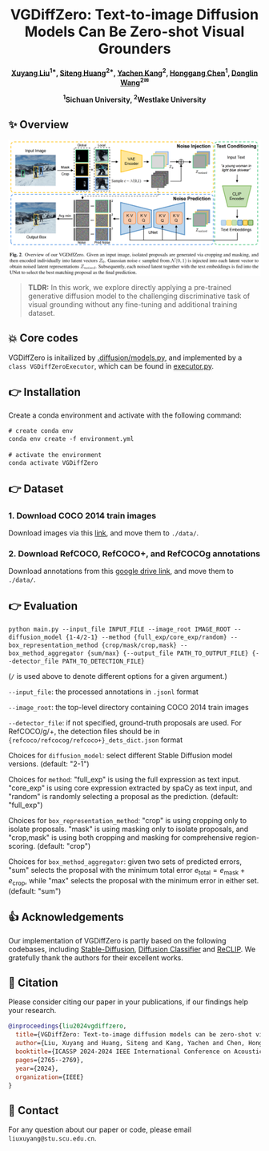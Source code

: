 <div align=center>
  
<h1> VGDiffZero: Text-to-image Diffusion Models Can Be Zero-shot Visual Grounders </h1>

<h4 align="center"> 
  
[Xuyang Liu](https://xuyang-liu16.github.io/)<sup>1*</sup>, [Siteng Huang](https://kyonhuang.top/)<sup>2*</sup>, [Yachen Kang](https://yachenkang.github.io/)<sup>2</sup>, [Honggang Chen](https://sites.google.com/view/honggangchen/)<sup>1</sup>, [Donglin Wang](https://milab.westlake.edu.cn/)<sup>2✉</sup>

<sup>1</sup>Sichuan University, <sup>2</sup>Westlake University

</h4>

</div>

</div>


## :sparkles: Overview
<p align="center"> <img src="overview.png" width="1000" align="center"> </p>

> **TLDR:** In this work, we explore directly applying a pre-trained generative diffusion model to the challenging discriminative task of visual grounding without any fine-tuning and additional training dataset.

## 💥 Core codes
VGDiffZero is initailized by [.diffusion/models.py](https://github.com/xuyang-liu16/VGDiffZero/blob/main/diffusion/models.py), and implemented by a `class VGDiffZeroExecutor`, which can be found in [executor.py](https://github.com/xuyang-liu16/VGDiffZero/blob/main/executor.py).


## :point_right: Installation 
Create a conda environment and activate with the following command:
```shell
# create conda env
conda env create -f environment.yml

# activate the environment
conda activate VGDiffZero
```
## :point_right: Dataset

### 1. Download COCO 2014 train images
Download images via this [link](http://images.cocodataset.org/zips/train2014.zip), and move them to `./data/`.

### 2. Download RefCOCO, RefCOCO+, and RefCOCOg annotations 
Download annotations from this [google drive link](https://drive.google.com/drive/folders/1OqbQ25xQh5HXxZLvoxLprS8w7gA54GkR?usp=drive_link), and move them to `./data/`.

## :point_right: Evaluation
```shell
python main.py --input_file INPUT_FILE --image_root IMAGE_ROOT --diffusion_model {1-4/2-1} --method {full_exp/core_exp/random} --box_representation_method {crop/mask/crop,mask} --box_method_aggregator {sum/max} {--output_file PATH_TO_OUTPUT_FILE} {--detector_file PATH_TO_DETECTION_FILE}
```
(`/` is used above to denote different options for a given argument.)

`--input_file`: the processed annotations in `.jsonl` format

`--image_root`: the top-level directory containing COCO 2014 train images

`--detector_file`:  if not specified, ground-truth proposals are used. For RefCOCO/g/+, the detection files should be in `{refcoco/refcocog/refcoco+}_dets_dict.json` format

Choices for `diffusion_model`: select different Stable Diffusion model versions. (default: "2-1")

Choices for `method`: "full_exp" is using the full expression as text input. "core_exp" is using core expression extracted by spaCy as text input, and "random" is randomly selecting a proposal as the prediction. (default: "full_exp")

Choices for `box_representation_method`: "crop" is using cropping only to isolate proposals. "mask" is using masking only to isolate proposals, and "crop,mask" is using both cropping and masking for comprehensive region-scoring. (default: "crop")

Choices for `box_method_aggregator`: given two sets of predicted errors, "sum" selects the proposal with the minimum total error $e_\text{total} = e_\text{mask} + e_\text{crop}$, while "max" selects the proposal with the minimum error in either set. (default: "sum")

## :thumbsup: Acknowledgements
Our implementation of VGDiffZero is partly based on the following codebases, including [Stable-Diffusion](https://github.com/CompVis/stable-diffusion), [Diffusion Classifier](https://github.com/diffusion-classifier/diffusion-classifier) and [ReCLIP](https://github.com/allenai/reclip). We gratefully thank the authors for their excellent works.

## :pushpin: Citation
Please consider citing our paper in your publications, if our findings help your research.
```bibtex
@inproceedings{liu2024vgdiffzero,
  title={VGDiffZero: Text-to-image diffusion models can be zero-shot visual grounders},
  author={Liu, Xuyang and Huang, Siteng and Kang, Yachen and Chen, Honggang and Wang, Donglin},
  booktitle={ICASSP 2024-2024 IEEE International Conference on Acoustics, Speech and Signal Processing (ICASSP)},
  pages={2765--2769},
  year={2024},
  organization={IEEE}
}
```

## :e-mail: Contact
For any question about our paper or code, please email `liuxuyang@stu.scu.edu.cn`.

